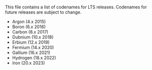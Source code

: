 This file contains a list of codenames for LTS releases. Codenames for future
releases are subject to change.

* Argon (4.x 2015)
* Boron (6.x 2016)
* Carbon (8.x 2017)
* Dubnium (10.x 2018)
* Erbium (12.x 2019)
* Fermium (14.x 2020)
* Gallium (16.x 2021)
* Hydrogen (18.x 2022)
* Iron (20.x 2023)
